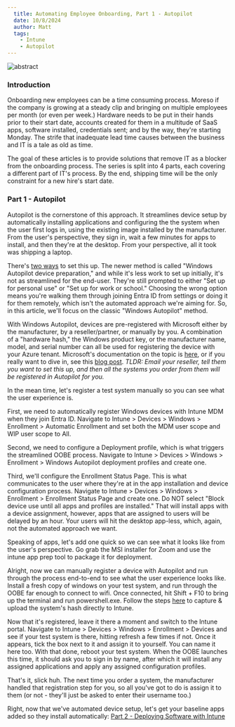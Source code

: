 ```yaml
---
  title: Automating Employee Onboarding, Part 1 - Autopilot
  date: 10/8/2024
  author: Matt
  tags: 
    - Intune
    - Autopilot
---
```


![abstract](/images/automating-employee-onboarding-part-1/kent-pilcher-jW8hkB_Qmj8-unsplash.jpg)

### Introduction

Onboarding new employees can be a time consuming process. Moreso if the company is growing at a steady clip and bringing on multiple employees per month (or even per week.) Hardware needs to be put in their hands prior to their start date, accounts created for them in a multitude of SaaS apps, software installed, credentials sent; and by the way, they're starting Monday. The strife that inadequate lead time causes between the business and IT is a tale as old as time.

The goal of these articles is to provide solutions that remove IT as a blocker from the onboarding process. The series is split into 4 parts, each covering a different part of IT's process. By the end, shipping time will be the only constraint for a new hire's start date.

### Part 1 - Autopilot

Autopilot is the cornerstone of this approach. It streamlines device setup by automatically installing applications and configuring the the system when the user first logs in, using the existing image installed by the manufacturer. From the user's perspective, they sign in, wait a few minutes for apps to install, and then they're at the desktop. From your perspective, all it took was shipping a laptop.

There's [two ways](https://learn.microsoft.com/en-us/autopilot/device-preparation/compare) to set this up. The newer method is called "Windows Autopilot device preparation," and while it's less work to set up initially, it's not as streamlined for the end-user. They're still prompted to either "Set up for personal use" or "Set up for work or school." Choosing the wrong option means you're walking them through joining Entra ID from settings or doing it for them remotely, which isn't the automated approach we're aiming for. So, in this article, we'll focus on the classic "Windows Autopilot" method.

With Windows Autopilot, devices are pre-registered with Microsoft either by the manufacturer, by a reseller/partner, or manually by you. A combination of a "hardware hash," the Windows product key, or the manufacturer name, model, and serial number can all be used for registering the device with your Azure tenant. Microsoft's documentation on the topic is [here](https://learn.microsoft.com/en-us/autopilot/registration-overview), or if you really want to dive in, see this [blog post](https://oofhours.com/2020/01/29/windows-autopilot-device-registration-options-for-partners-using-the-tuple/). _TLDR: Email your reseller, tell them you want to set this up, and then all the systems you order from them will be registered in Autopilot for you._

In the mean time, let's register a test system manually so you can see what the user experience is.

First, we need to automatically register Windows devices with Intune MDM when they join Entra ID. Navigate to Intune > Devices > Windows > Enrollment > Automatic Enrollment and set both the MDM user scope and WIP user scope to All.

Second, we need to configure a Deployment profile, which is what triggers the streamlined OOBE process. Navigate to Intune > Devices > Windows > Enrollment > Windows Autopilot deployment profiles and create one.

Third, we'll configure the Enrollment Status Page. This is what communicates to the user where they're at in the app installation and device configuration process. Navigate to Intune > Devices > Windows > Enrollment > Enrollment Status Page and create one. Do NOT select "Block device use until all apps and profiles are installed." That will install apps with a device assignment, however, apps that are assigned to users will be delayed by an hour. Your users will hit the desktop app-less, which, again, not the automated approach we want.

Speaking of apps, let's add one quick so we can see what it looks like from the user's perspective. Go grab the MSI installer for Zoom and use the intune app prep tool to package it for deployment.

Alright, now we can manually register a device with Autopilot and run through the process end-to-end to see what the user experience looks like. Install a fresh copy of windows on your test system, and run through the OOBE far enough to connect to wifi. Once connected, hit Shift + F10 to bring up the terminal and run powershell.exe. Follow the steps [here](https://learn.microsoft.com/en-us/autopilot/add-devices#directly-upload-the-hardware-hash-to-an-mdm-service) to capture & upload the system's hash directly to Intune.

Now that it's registered, leave it there a moment and switch to the Intune portal. Navigate to Intune > Devices > Windows > Enrollment > Devices and see if your test system is there, hitting refresh a few times if not. Once it appears, tick the box next to it and assign it to yourself. You can name it here too. With that done, reboot your test system. When the OOBE launches this time, it should ask you to sign in by name, after which it will install any assigned applications and apply any assigned configuration profiles.

That's it, slick huh. The next time you order a system, the manufacturer handled that registration step for you, so all you've got to do is assign it to them (or not - they'll just be asked to enter their username too.)

Right, now that we've automated device setup, let's get your baseline apps added so they install automatically: [Part 2 - Deploying Software with Intune](/posts/automating-employee-onboarding-part-2)
